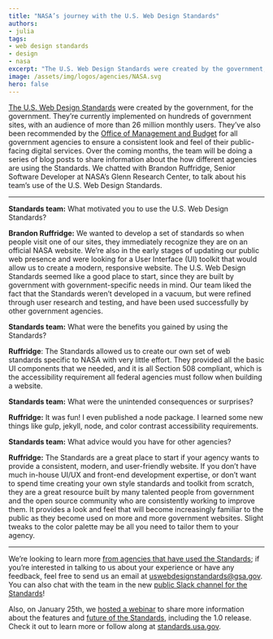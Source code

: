 ```yaml
---
title: "NASA’s journey with the U.S. Web Design Standards"
authors:
- julia
tags:
- web design standards
- design
- nasa
excerpt: "The U.S. Web Design Standards were created by the government, for the government. They’re currently implemented on hundreds of government sites, with an audience of more than 26 million monthly users. They’ve also been recommended by the Office of Management and Budget for all government agencies to ensure a consistent look and feel of their public-facing digital services. We chatted with Brandon Ruffridge, Senior Software Developer at NASA’s Glenn Research Center, to talk about his team’s use of the U.S. Web Design Standards."
image: /assets/img/logos/agencies/NASA.svg
hero: false
---
```

[The U.S. Web Design Standards](https://standards.usa.gov/) were created by the government, for the government. They’re currently implemented on hundreds of government sites, with an audience of more than 26 million monthly users. They’ve also been recommended by the [Office of Management and Budget](https://policy.cio.gov/web-policy/look/) for all government agencies to ensure a consistent look and feel of their public-facing digital services. Over the coming months, the team will be doing a series of blog posts to share information about the how different agencies are using the Standards. We chatted with Brandon Ruffridge, Senior Software Developer at NASA’s Glenn Research Center, to talk about his team’s use of the U.S. Web Design Standards.

---

**Standards team:** What motivated you to use the U.S. Web Design Standards?

**Brandon Ruffridge:** We wanted to develop a set of standards so when people visit one of our sites, they immediately recognize they are on an official NASA website. We’re also in the early stages of updating our public web presence and were looking for a User Interface (UI) toolkit that would allow us to create a modern, responsive website. The U.S. Web Design Standards seemed like a good place to start, since they are built by government with government-specific needs in mind. Our team liked the fact that the Standards weren’t developed in a vacuum, but were refined through user research and testing, and have been used successfully by other government agencies.

**Standards team:** What were the benefits you gained by using the Standards?

**Ruffridge**: The Standards allowed us to create our own set of web standards specific to NASA with very little effort. They provided all the basic UI components that we needed, and it is all Section 508 compliant, which is the accessibility requirement all federal agencies must follow when building a website.

**Standards team:** What were the unintended consequences or surprises?

**Ruffridge:** It was fun! I even published a node package. I learned some new things like gulp, jekyll, node, and color contrast accessibility requirements.

**Standards team:** What advice would you have for other agencies?

**Ruffridge:** The Standards are a great place to start if your agency wants to provide a consistent, modern, and user-friendly website. If you don’t have much in-house UI/UX and front-end development expertise, or don’t want to spend time creating your own style standards and toolkit from scratch, they are a great resource built by many talented people from government and the open source community who are consistently working to improve them. It provides a look and feel that will become increasingly familiar to the public as they become used on more and more government websites. Slight tweaks to the color palette may be all you need to tailor them to your agency.

---

We’re looking to learn more [from agencies that have used the Standards](https://github.com/18F/web-design-standards/blob/staging/WHO_IS_USING_USWDS.md); if you’re interested in talking to us about your experience or have any feedback, feel free to send us an email at [uswebdesignstandards@gsa.gov](mailto:uswebdesignstandards@gsa.gov). You can also chat with the team in the new [public Slack channel for the Standards](https://chat.18f.gov./)!

Also, on January 25th, we [hosted a webinar](https://www.youtube.com/watch?v=VUPbn1phbxk) to share more information about the features and [future of the Standards](https://18f.gsa.gov/2016/12/22/charting-the-future-of-the-draft-us-web-design-standards/), including the 1.0 release. Check it out to learn more or follow along at [standards.usa.gov](https://standards.usa.gov/).
